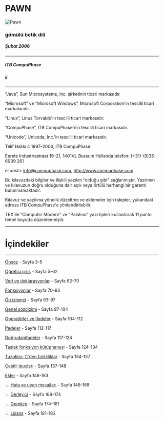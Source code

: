 # PAWN

![Pawn](https://i.ibb.co/SRbRt3C/pawn-icon-daddy-DOT-small.png)

### gömülü betik dili

##### Şubat 2006

---

##### ITB CompuPhase

##### ii

---

“Java”, Sun Microsystems, Inc. şirketinin ticari markasıdır.

“Microsoft” ve “Microsoft Windows”, Microsoft Corporation'ın tescilli ticari markalarıdır.

“Linux”, Linus Torvalds'ın tescilli ticari markasıdır.

“CompuPhase”, ITB CompuPhase'nin tescilli ticari markasıdır.

“Unicode”, Unicode, Inc.'in tescilli ticari markasıdır.

Telif Hakkı c 1997–2006, ITB CompuPhase

Eerste Industriestraat 19–21, 1401VL Bussum Hollanda
telefon: (+31)-(0)35 6939 261

e-posta: info@compuphase.com, http://www.compuphase.com

Bu kılavuzdaki bilgiler ve ilişkili yazılım "olduğu gibi" sağlanmıştır. Yazılımın ve kılavuzun doğru olduğuna dair açık veya örtülü herhangi bir garanti bulunmamaktadır.

Kılavuz ve yazılıma yönelik düzeltme ve eklemeler için talepler, yukarıdaki adrese ITB CompuPhase'e yönlendirilebilir.

TEX ile "Computer Modern" ve "Palatino" yazı tipleri kullanılarak 11 punto temel boyutta düzenlenmiştir.

---

# İçindekiler

---

[Önsöz](01-Foreword) - Sayfa 3-5

[Öğretici giriş](02-A-tutorial-introduction) - Sayfa 5-62

[Veri ve deklarasyonlar](03-Data-and-declarations) - Sayfa 62-70

[Fonksiyonlar](04-Functions) - Sayfa 70-93

[Ön işlemci](05-The-preprocessor) - Sayfa 93-97

[Genel sözdizimi](06-General-syntax) - Sayfa 97-104

[Operatörler ve ifadeler](07-Operators-and-expressions) - Sayfa 104-112

[İfadeler](08-Statements) - Sayfa 112-117

[Doğrudanifadeler](09-Directives) - Sayfa 117-124

[Taslak fonksiyon kütüphanesi](10-Proposed-function-library) - Sayfa 124-134

[Tuzaklar: C'den farklılıklar](11-Pitfalls-differences-from-C) - Sayfa 134-137

[Çeşitli ipuçları](12-Assorted-tips) - Sayfa 137-148

[Ekler](13-Appendices) - Sayfa 148-183

∟ [Hata ve uyarı mesajları](13-Appendices#error-and-warning-messages) - Sayfa 148-168

∟ [Derleyici](13-Appendices#the-compiler) - Sayfa 168-174

∟ [Gerekçe](13-Appendices#rationale) - Sayfa 174-181

∟ [Lisans](13-Appendices#license) - Sayfa 181-183
